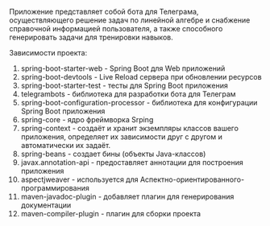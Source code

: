 Приложение представляет собой бота для Телеграма, осуществляющего решение задач по линейной алгебре и снабжение справочной информацией пользователя, а также способного генерировать задачи для тренировки навыков.

Зависимости проекта:
1) spring-boot-starter-web - Spring Boot для Web приложений
2) spring-boot-devtools - Live Reload сервера при обновлении ресурсов
3) spring-boot-starter-test - тесты для Spring Boot приложения
4) telegrambots - библиотека для разработки бота для Телеграм
5) spring-boot-configuration-processor - библиотека для конфигурации Spring Boot приложения
6) spring-core - ядро фреймворка Srping
7) spring-context - создаёт и хранит экземпляры классов вашего приложения, определяет их зависимости друг с другом и автоматически их задаёт.
8) spring-beans - создает бины (объекты Java-классов)
9) javax.annotation-api - предоставляет аннотации для построения приложения
10) aspectjweaver - используется для Аспектно-ориентированного-программирования
11) maven-javadoc-plugin - добавляет плагин для генерирования документации
12) maven-compiler-plugin - плагин для сборки проекта
